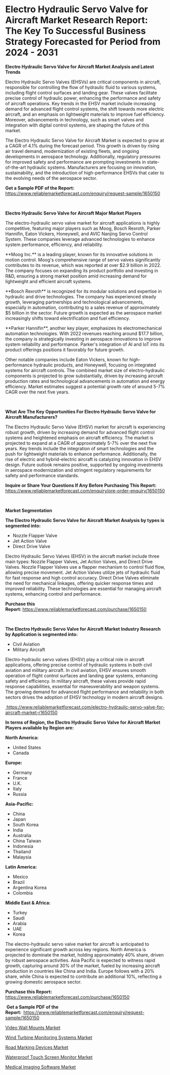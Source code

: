 <p><h1>Electro Hydraulic Servo Valve for Aircraft Market Research Report: The Key To Successful Business Strategy Forecasted for Period from 2024 - 2031</h1></p><p><strong>Electro Hydraulic Servo Valve for Aircraft Market Analysis and Latest Trends</strong></p>
<p><p>Electro Hydraulic Servo Valves (EHSVs) are critical components in aircraft, responsible for controlling the flow of hydraulic fluid to various systems, including flight control surfaces and landing gear. These valves facilitate precise control of hydraulic power, enhancing the performance and safety of aircraft operations. Key trends in the EHSV market include increasing demand for advanced flight control systems, the shift towards more electric aircraft, and an emphasis on lightweight materials to improve fuel efficiency. Moreover, advancements in technology, such as smart valves and integration with digital control systems, are shaping the future of this market. </p><p>The Electro Hydraulic Servo Valve for Aircraft Market is expected to grow at a CAGR of 4.1% during the forecast period. This growth is driven by rising air travel demand, modernization of existing fleets, and ongoing developments in aerospace technology. Additionally, regulatory pressures for improved safety and performance are prompting investments in state-of-the-art hydraulic systems. Manufacturers are focusing on innovation, sustainability, and the introduction of high-performance EHSVs that cater to the evolving needs of the aerospace sector.</p></p>
<p><strong>Get a Sample PDF of the Report:&nbsp;</strong> <a href="https://www.reliablemarketforecast.com/enquiry/request-sample/1650150?utm_campaign=121&utm_medium=2&utm_source=Github&utm_content=ia&utm_term=26092024&utm_id=electro-hydraulic-servo-valve-for-aircraft">https://www.reliablemarketforecast.com/enquiry/request-sample/1650150</a></p>
<p>&nbsp;</p>
<p><strong>Electro Hydraulic Servo Valve for Aircraft Major Market Players</strong></p>
<p><p>The electro-hydraulic servo valve market for aircraft applications is highly competitive, featuring major players such as Moog, Bosch Rexroth, Parker Hannifin, Eaton Vickers, Honeywell, and AVIC Nanjing Servo Control System. These companies leverage advanced technologies to enhance system performance, efficiency, and reliability.</p><p>**Moog Inc.** is a leading player, known for its innovative solutions in motion control. Moog's comprehensive range of servo valves significantly contributes to its revenue, which was reported at over $2.9 billion in 2022. The company focuses on expanding its product portfolio and investing in R&D, ensuring a strong market position amid increasing demand for lightweight and efficient aircraft systems.</p><p>**Bosch Rexroth** is recognized for its modular solutions and expertise in hydraulic and drive technologies. The company has experienced steady growth, leveraging partnerships and technological advancements, especially in automation, contributing to a sales revenue of approximately $5 billion in the sector. Future growth is expected as the aerospace market increasingly shifts toward electrification and fuel efficiency.</p><p>**Parker Hannifin**, another key player, emphasizes its electromechanical automation technologies. With 2022 revenues reaching around $17.7 billion, the company is strategically investing in aerospace innovations to improve system reliability and performance. Parker's integration of AI and IoT into its product offerings positions it favorably for future growth.</p><p>Other notable companies include Eaton Vickers, known for high-performance hydraulic products, and Honeywell, focusing on integrated systems for aircraft controls. The combined market size of electro-hydraulic components is projected to grow substantially, driven by increasing aircraft production rates and technological advancements in automation and energy efficiency. Market estimates suggest a potential growth rate of around 5-7% CAGR over the next five years.</p></p>
<p>&nbsp;</p>
<p><strong>What Are The Key Opportunities For Electro Hydraulic Servo Valve for Aircraft Manufacturers?</strong></p>
<p><p>The Electro Hydraulic Servo Valve (EHSV) market for aircraft is experiencing robust growth, driven by increasing demand for advanced flight control systems and heightened emphasis on aircraft efficiency. The market is projected to expand at a CAGR of approximately 5-7% over the next five years. Key trends include the integration of smart technologies and the push for lightweight materials to enhance performance. Additionally, the rise of electric and hybrid-electric aircraft is catalyzing innovation in EHSV design. Future outlook remains positive, supported by ongoing investments in aerospace modernization and stringent regulatory requirements for safety and performance standards.</p></p>
<p><strong>Inquire or Share Your Questions If Any Before Purchasing This Report:</strong> <a href="https://www.reliablemarketforecast.com/enquiry/pre-order-enquiry/1650150?utm_campaign=121&utm_medium=2&utm_source=Github&utm_content=ia&utm_term=26092024&utm_id=electro-hydraulic-servo-valve-for-aircraft">https://www.reliablemarketforecast.com/enquiry/pre-order-enquiry/1650150</a></p>
<p>&nbsp;</p>
<p><strong>Market Segmentation</strong></p>
<p><strong>The Electro Hydraulic Servo Valve for Aircraft Market Analysis by types is segmented into:</strong></p>
<p><ul><li>Nozzle Flapper Valve</li><li>Jet Action Valve</li><li>Direct Drive Valve</li></ul></p>
<p><p>Electro Hydraulic Servo Valves (EHSV) in the aircraft market include three main types: Nozzle Flapper Valves, Jet Action Valves, and Direct Drive Valves. Nozzle Flapper Valves use a flapper mechanism to control fluid flow, allowing precise movement. Jet Action Valves utilize jets of hydraulic fluid for fast response and high control accuracy. Direct Drive Valves eliminate the need for mechanical linkages, offering quicker response times and improved reliability. These technologies are essential for managing aircraft systems, enhancing control and performance.</p></p>
<p><strong>Purchase this Report:&nbsp;</strong><a href="https://www.reliablemarketforecast.com/purchase/1650150?utm_campaign=121&utm_medium=2&utm_source=Github&utm_content=ia&utm_term=26092024&utm_id=electro-hydraulic-servo-valve-for-aircraft">https://www.reliablemarketforecast.com/purchase/1650150</a></p>
<p>&nbsp;</p>
<p><strong>The Electro Hydraulic Servo Valve for Aircraft Market Industry Research by Application is segmented into:</strong></p>
<p><ul><li>Civil Aviation</li><li>Military Aircraft</li></ul></p>
<p><p>Electro-hydraulic servo valves (EHSV) play a critical role in aircraft applications, offering precise control of hydraulic systems in both civil aviation and military aircraft. In civil aviation, EHSV ensures smooth operation of flight control surfaces and landing gear systems, enhancing safety and efficiency. In military aircraft, these valves provide rapid response capabilities, essential for maneuverability and weapon systems. The growing demand for advanced flight performance and reliability in both sectors drives the adoption of EHSV technology in modern aircraft designs.</p></p>
<p><a href="https://www.reliablemarketforecast.com/electro-hydraulic-servo-valve-for-aircraft-market-r1650150?utm_campaign=121&utm_medium=2&utm_source=Github&utm_content=ia&utm_term=26092024&utm_id=electro-hydraulic-servo-valve-for-aircraft">&nbsp;https://www.reliablemarketforecast.com/electro-hydraulic-servo-valve-for-aircraft-market-r1650150</a></p>
<p><strong>In terms of Region, the Electro Hydraulic Servo Valve for Aircraft Market Players available by Region are:</strong></p>
<p>
    <p> <strong> North America: </strong>
        <ul>
            <li>United States</li>
            <li>Canada</li>
        </ul>
        </p> 
    <p> <strong> Europe: </strong>
        <ul>
            <li>Germany</li>
            <li>France</li>
            <li>U.K.</li>
            <li>Italy</li>
            <li>Russia</li>
        </ul>
        </p> 
    <p> <strong> Asia-Pacific: </strong>
        <ul>
            <li>China</li>
            <li>Japan</li>
            <li>South Korea</li>
            <li>India</li>
            <li>Australia</li>
            <li>China Taiwan</li>
            <li>Indonesia</li>
            <li>Thailand</li>
            <li>Malaysia</li>
        </ul>
        </p> 
    <p> <strong> Latin America: </strong>
        <ul>
            <li>Mexico</li>
            <li>Brazil</li>
            <li>Argentina Korea</li>
            <li>Colombia</li>
        </ul>
        </p> 
    <p> <strong> Middle East & Africa: </strong>
        <ul>
            <li>Turkey</li>
            <li>Saudi</li>
            <li>Arabia</li>
            <li>UAE</li>
            <li>Korea</li>
        </ul>
    </p>
    </p>
<p><p>The electro-hydraulic servo valve market for aircraft is anticipated to experience significant growth across key regions. North America is projected to dominate the market, holding approximately 40% share, driven by robust aerospace activities. Asia Pacific is expected to witness rapid growth, capturing around 30% of the market, fueled by increasing aircraft production in countries like China and India. Europe follows with a 20% share, while China is expected to contribute an additional 10%, reflecting a growing domestic aerospace sector.</p></p>
<p><strong>Purchase this Report: </strong><a href="https://www.reliablemarketforecast.com/purchase/1650150?utm_campaign=121&utm_medium=2&utm_source=Github&utm_content=ia&utm_term=26092024&utm_id=electro-hydraulic-servo-valve-for-aircraft">https://www.reliablemarketforecast.com/purchase/1650150</a></p>
<p>&nbsp;<strong>Get a Sample PDF of the Report:&nbsp;&nbsp;</strong><a href="https://www.reliablemarketforecast.com/enquiry/request-sample/1650150?utm_campaign=121&utm_medium=2&utm_source=Github&utm_content=ia&utm_term=26092024&utm_id=electro-hydraulic-servo-valve-for-aircraft">https://www.reliablemarketforecast.com/enquiry/request-sample/1650150</a></p>
<p><strong></strong></p>
<p><p><a href="https://issuu.com/reportprime-2/docs/video-wall-mounts-market-size-2030._a03315af84b378?utm_campaign=121&utm_medium=2&utm_source=Github&utm_content=ia&utm_term=26092024&utm_id=electro-hydraulic-servo-valve-for-aircraft">Video Wall Mounts Market</a></p><p><a href="https://www.linkedin.com/pulse/wind-turbine-monitoring-systems-market-share-size-trends-qlixe?trackingId=W6X60yJvQDuHdXfH2qPALg%3D%3D&utm_campaign=121&utm_medium=2&utm_source=Github&utm_content=ia&utm_term=26092024&utm_id=electro-hydraulic-servo-valve-for-aircraft">Wind Turbine Monitoring Systems Market</a></p><p><a href="https://github.com/RoccoManning/Market-Research-Report-List-7/blob/main/road-marking-devices-market.md?utm_campaign=121&utm_medium=2&utm_source=Github&utm_content=ia&utm_term=26092024&utm_id=electro-hydraulic-servo-valve-for-aircraft">Road Marking Devices Market</a></p><p><a href="https://issuu.com/reportprime-2/docs/waterproof-touch-screen-monitor-mar_79ae03051e871c?utm_campaign=121&utm_medium=2&utm_source=Github&utm_content=ia&utm_term=26092024&utm_id=electro-hydraulic-servo-valve-for-aircraft">Waterproof Touch Screen Monitor Market</a></p><p><a href="https://www.linkedin.com/pulse/evaluating-global-medical-imaging-software-market-trends-sogye?trackingId=%2Bjg14XasQxCA3lZZgM%2F20w%3D%3D&utm_campaign=121&utm_medium=2&utm_source=Github&utm_content=ia&utm_term=26092024&utm_id=electro-hydraulic-servo-valve-for-aircraft">Medical Imaging Software Market</a></p></p>